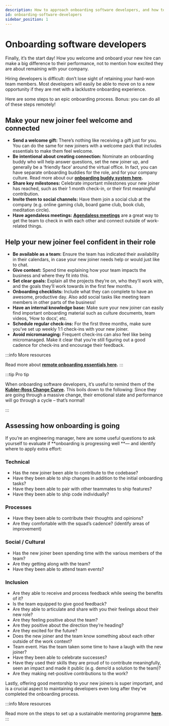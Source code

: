 ```yaml
---
description: How to approach onboarding software developers, and how to assess whether developer onboarding is going well.
id: onboarding-software-developers
sidebar_position: 1
---
```


# Onboarding software developers

Finally, it’s the start day! How you welcome and onboard your new hire can make a big difference to their performance, not to mention how excited they are about remaining with your company. 

Hiring developers is difficult: don’t lose sight of retaining your hard-won team members. Most developers will easily be able to move on to a new opportunity if they are met with a lacklustre onboarding experience. 

Here are some steps to an epic onboarding process. Bonus: you can do all of these steps remotely!


## Make your new joiner feel welcome and connected

* **Send a welcome gift:** There’s nothing like receiving a gift just for you. You can do the same for new joiners with a welcome pack that includes essentials to make them feel welcome.
* **Be intentional about creating connection:** Nominate an onboarding buddy who will help answer questions, set the new joiner up, and generally be a ‘friendly face’ around the virtual office. In fact, you can have separate onboarding buddies for the role, and for your company culture. Read more about our **[onboarding buddy system here](https://www.offerzen.com/blog/onboarding-buddies-how-we-help-new-team-members-level-up).**
* **Share key milestones:** Celebrate important milestones your new joiner has reached, such as their 1 month check-in, or their first meaningful contribution.
* **Invite them to social channels:** Have them join a social club at the company (e.g. online gaming club, board game club, book club, meditation circle).
* **Have agendaless meetings:** **[Agendaless meetings](https://www.offerzen.com/blog/4-ways-luno-fosters-human-connection-fully-remote-team)** are a great way to get the team to check in with each other and connect outside of work-related things.


## Help your new joiner feel confident in their role

* **Be available as a team:** Ensure the team has indicated their availability in their calendars, in case your new joiner needs help or would just like to chat.
* **Give context:** Spend time explaining how your team impacts the business and where they fit into this.
* **Set clear goals:** Explain all the projects they’re on, who they’ll work with, and the goals they’ll work towards in the first few months.
* **Onboarding checklists:** Include what they can complete to have an awesome, productive day. Also add social tasks like meeting team members in other parts of the business!
* **Have an internal knowledge base:** Make sure your new joiner can easily find important onboarding material such as culture documents, team videos, ‘How to docs’, etc.
* **Schedule regular check-ins:** For the first three months, make sure you’ve set up weekly 1:1 check-ins with your new joiner.
* **Avoid micromanaging:** Frequent check-ins can also feel like being micromanaged. Make it clear that you’re still figuring out a good cadence for check-ins and encourage their feedback.

:::info More resources

Read more about **[remote onboarding essentials here](https://www.offerzen.com/blog/4-remote-onboarding-essentials).**
:::

:::tip Pro tip

When onboarding software developers, it’s useful to remind them of the **[Kubler-Ross Change Curve](https://www.cleverism.com/understanding-kubler-ross-change-curve/).** This boils down to the following: Since they are going through a massive change, their emotional state and performance will go through a cycle – that’s normal! 

::: 

## Assessing how onboarding is going

If you’re an engineering manager, here are some useful questions to ask yourself to evaluate if **onboarding is progressing well **— and identify where to apply extra effort:

### Technical

* Has the new joiner been able to contribute to the codebase?
* Have they been able to ship changes in addition to the initial onboarding tasks?
* Have they been able to pair with other teammates to ship features?
* Have they been able to ship code individually?

### Processes

* Have they been able to contribute their thoughts and opinions?
* Are they comfortable with the squad’s cadence? (identify areas of improvement)

### Social / Cultural

* Has the new joiner been spending time with the various members of the team?
* Are they getting along with the team?
* Have they been able to attend team events?

### Inclusion

* Are they able to receive and process feedback while seeing the benefits of it? 
* Is the team equipped to give good feedback?
* Are they able to articulate and share with you their feelings about their new role?
* Are they feeling positive about the team?
* Are they positive about the direction they’re heading?
* Are they excited for the future?
* Does the new joiner and the team know something about each other outside of the work context?
* Team event. Has the team taken some time to have a laugh with the new joiner?
* Have they been able to celebrate successes?
* Have they used their skills they are proud of to contribute meaningfully, seen an impact and made it public (e.g. demo’d a solution to the team)?
* Are they making net-positive contributions to the work?

Lastly, offering good mentorship to your new joiners is super important, and is a crucial aspect to maintaining developers even long after they’ve completed the onboarding process.

:::info More resources

Read more on the steps to set up a sustainable mentoring programme **[here](https://www.offerzen.com/blog/7-steps-to-a-sustainable-mentoring-programme).**
:::
